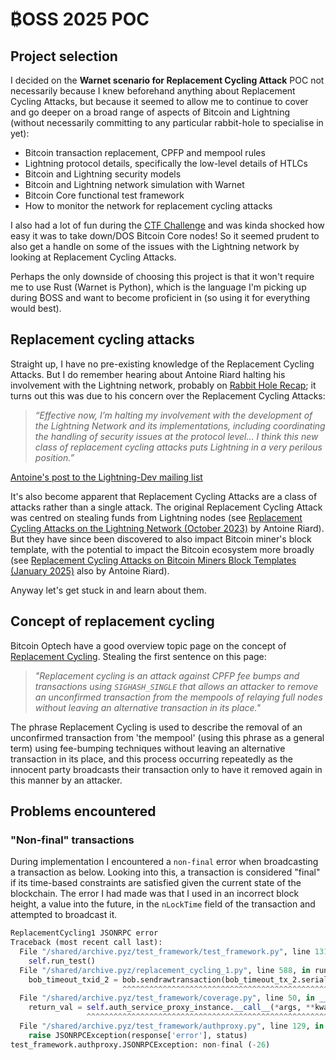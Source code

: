 # ₿OSS 2025 POC

## Project selection
I decided on the **Warnet scenario for Replacement Cycling Attack** POC not necessarily because I knew beforehand anything about Replacement Cycling Attacks, but because it seemed to allow me to continue to cover and go deeper on a broad range of aspects of Bitcoin and Lightning (without necessarily committing to any particular rabbit-hole to specialise in yet):
- Bitcoin transaction replacement, CPFP and mempool rules
- Lightning protocol details, specifically the low-level details of HTLCs
- Bitcoin and Lightning security models
- Bitcoin and Lightning network simulation with Warnet
- Bitcoin Core functional test framework
- How to monitor the network for replacement cycling attacks

I also had a lot of fun during the [CTF Challenge](./5-ctf-challenge.md) and was kinda shocked how easy it was to take down/DOS Bitcoin Core nodes! So it seemed prudent to also get a handle on some of the issues with the Lightning network by looking at Replacement Cycling Attacks.

Perhaps the only downside of choosing this project is that it won't require me to use Rust (Warnet is Python), which is the language
I'm picking up during ₿OSS and want to become proficient in (so using it for everything would best).

## Replacement cycling attacks
Straight up, I have no pre-existing knowledge of the Replacement Cycling Attacks. But I do remember hearing about Antoine Riard halting his involvement with the Lightning network, probably on [Rabbit Hole Recap](https://rhr.tv); it turns out this was due to his concern over the Replacement Cycling Attacks:

> _“Effective now, I’m halting my involvement with the development of the Lightning Network and its implementations, including coordinating the handling of security issues at the protocol level... I think this new class of replacement cycling attacks puts Lightning in a very perilous position.”_

[Antoine's post to the Lightning-Dev mailing list](https://diyhpl.us/~bryan/irc/bitcoin/bitcoin-dev/linuxfoundation-pipermail/lightning-dev/2023-October/004154.txt)

It's also become apparent that Replacement Cycling Attacks are a class of attacks rather than a single attack. The original Replacement Cycling Attack was centred on stealing funds from Lightning nodes (see [Replacement Cycling Attacks on the Lightning Network (October 2023)](https://github.com/ariard/mempool-research/blob/2023-10-replacement-paper/replacement-cycling.pdf) by Antoine Riard). But they have since been discovered to also impact Bitcoin miner's block template, with the potential to impact the Bitcoin ecosystem more broadly (see [Replacement Cycling Attacks on Bitcoin Miners Block Templates (January 2025)](https://github.com/ariard/mempool-research/blob/2023-10-replacement-paper/rca-bmbt.pdf) also by Antoine Riard).

Anyway let's get stuck in and learn about them.

## Concept of replacement cycling
Bitcoin Optech have a good overview topic page on the concept of [Replacement Cycling](https://bitcoinops.org/en/topics/replacement-cycling/). Stealing the first sentence on this page:
> _"Replacement cycling is an attack against CPFP fee bumps and transactions using `SIGHASH_SINGLE` that allows an attacker to remove an unconfirmed transaction from the mempools of relaying full nodes without leaving an alternative transaction in its place."_

The phrase Replacement Cycling is used to describe the removal of an unconfirmed transaction from 'the mempool' (using this phrase as a general term) using fee-bumping techniques without leaving an alternative transaction in its place, and this process occurring repeatedly as the innocent party broadcasts their transaction only to have it removed again in this manner by an attacker.

## Problems encountered

### "Non-final" transactions
During implementation I encountered a `non-final` error when broadcasting a transaction as below. Looking into this, a transaction is considered "final" if its time-based constraints are satisfied given the current state of the blockchain. The error I had made was that I used in an incorrect block height, a value into the future, in the `nLockTime` field of the transaction and attempted to broadcast it.

```python
ReplacementCycling1 JSONRPC error
Traceback (most recent call last):
  File "/shared/archive.pyz/test_framework/test_framework.py", line 131, in main
    self.run_test()
  File "/shared/archive.pyz/replacement_cycling_1.py", line 588, in run_test
    bob_timeout_txid_2 = bob.sendrawtransaction(bob_timeout_tx_2.serialize().hex())
                         ^^^^^^^^^^^^^^^^^^^^^^^^^^^^^^^^^^^^^^^^^^^^^^^^^^^^^^^^^^
  File "/shared/archive.pyz/test_framework/coverage.py", line 50, in __call__
    return_val = self.auth_service_proxy_instance.__call__(*args, **kwargs)
                 ^^^^^^^^^^^^^^^^^^^^^^^^^^^^^^^^^^^^^^^^^^^^^^^^^^^^^^^^^^
  File "/shared/archive.pyz/test_framework/authproxy.py", line 129, in __call__
    raise JSONRPCException(response['error'], status)
test_framework.authproxy.JSONRPCException: non-final (-26)
```
